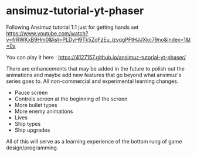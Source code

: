 # ansimuz-tutorial-yt-phaser
Following Ansimuz tutorial 1:1 just for getting hands set
https://www.youtube.com/watch?v=frRWKxB9Hm0&list=PLDyH9Tk5ZdFzEu_izyqgPFtHJJXkc79no&index=1&t=0s

You can play it here : https://4127157.github.io/ansimuz-tutorial-yt-phaser/

There are enhancements that may be added in the future to polish out the
animations and maybe add new features that go beyond what ansimuz's series goes
to. All non-commercial and experimental learning changes. 

- Pause screen
- Controls screen at the beginning of the screen
- More bullet types
- More enemy animations
- Lives 
- Ship types
- Ship upgrades

All of this will serve as a learning experience of the bottom rung of game
design/programming.
